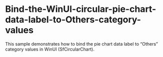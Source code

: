 # Bind-the-WinUI-circular-pie-chart-data-label-to-Others-category-values
This sample demonstrates how to bind the pie chart data label to “Others” category values in WinUI (SfCircularChart).
